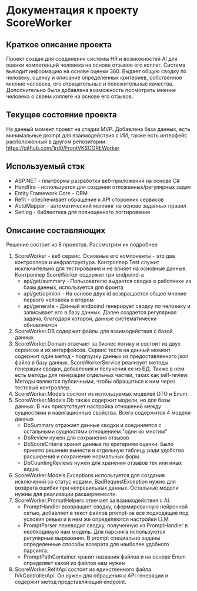 # Документация к проекту ScoreWorker

## Краткое описание проекта

Проект создан для соединения системы HR и возможностей AI для оценки компетенций человека на основе отзывов его коллег.
Система выводит информацию на основе оценки 360. Выдает общую сводку по человеку, оценку и описание определенных критериев, собственное мнение человека,
его отрицательные и положительные качества. Дополнительно была добавлена возможность посмотреть мнение человека о своем коллеге на основе его отзывов.

## Текущее состояние проекта

На данный момент проект на стадии MVP. Добавлена база данных, есть минимальные prompt для взаимодействия с ИИ, также есть интерфейс расположенный в другом репозитории. 
https://github.com/1rd0/FrontVKSCOREWorker

## Используемый стэк
   - ASP.NET - платформа разработки веб-приложений на основе C#
   - Handfire - используется для создания отложенных/регулярных задач
   - Entity Framework Core - ORM 
   - Refit - обеспечивает обращение к API сторонних сервисов
   - AutoMapper - автоматический маппинг на основе заданных правил
   - Serilog - библиотека для полноценного логгирования

## Описание составляющих

Решение состоит из 8 проектов. Рассмотрим их подробнее
1. ScoreWorker - веб сервис. Основные его компоненты - это два контроллера и инфраструктура. Контроллер Test служит исключительно для тестирования и не влияет на основные данные. Контроллер ScoreWorker содержит три endpoind-а
   - api/get/summary - Пользователю выдается сводка о работнике из базы данных, используется для фронта
   - api/get/opinion - На основе двух id возвращается общее мнение первого человека о втором
   - api/generate - Данный endpoind генерирует сводку по человеку и записывает его в базу данных. Далее создается регулярная задача, благодаря которой, данные систематически обновляются
2. ScoreWorker.DB содержит файлы для взаимодействия с базой данных
3. ScoreWorker.Domain отвечает за бизнес логику и состоит из двух сервисов и их интерфейсов. Сервис теста на данный момент содержит один метод - подгрузку данных из предоставленного json файла в базу данных. ScoreWorkerService реализует методы генерации сводки, добавления и получения ее из БД. Также в нем есть методы для генерации отдельных частей, таких как self-review. Методы являются публичными, чтобы обращаться к ним через тестовый контроллер.
4. ScoreWorker.Models состоит из используемых моделей DTO и Enum.
5. ScoreWorker.Models.Db также содержит модели, но для базы данных. В них присутствует настройка отношений между сущностями и навигационные свойства. Всего содержится 4 модели данных
   - DbSummary отражает данные сводки и соединяется с остальными сущностями отношением "одни ко многим"
   - DbReview нужен для сохранения отзывов
   - DbScoreCriteria хранит данные по критериям оценки. Было принято решение вынести в отдельную таблицу ради удобства расширения и сохранение нормальных форм.
   - DbCountingReviews нужен для хранения отзывов тех или иных видов
6. ScoreWorker.Models.Exceptions используется для создания исключений со статус кодами, BadRequestException нужно для возврата ошибки при неправильных данных. Остальные модели нужны для реализации расширяемости.
7. ScoreWorker.PromptHelpers отвечает за взаимодействия с AI.
   - PromptHandler возвращает сводку, сформированную нейронной сетью, добавляет в текст файлов prompt-ов все подходящие под условия ревью и в нем же определяются настройки LLM
   - PromptParser переводит сводку, полученную из PromptHandler в необходимую нам модель. Для парсинга используются регулярные выражения. В prompt специально заданы определенные способы возврата для наиболее удобного парсинга.
   - PromptPathContainer хранит названия файлов и на основе Enum определяет какой из файлов нам нужен
8. ScoreWorker.RefitApi состоит из единственного файла IVkControllerApi. Он нужен для обращения к API генерации и содержит метод представляющий endpoint.
